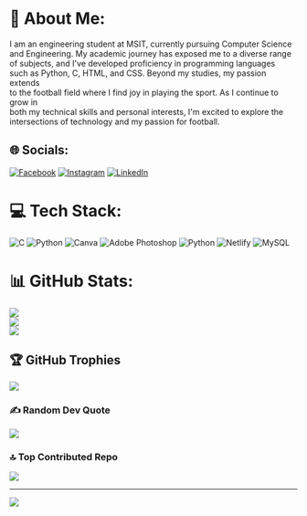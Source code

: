 # 💫 About Me:
I am an engineering student at MSIT, currently pursuing Computer Science<br>and Engineering. My academic journey has exposed me to a diverse range<br>of subjects, and I've developed proficiency in programming languages<br>such as Python, C, HTML, and CSS. Beyond my studies, my passion extends<br>to the football field where I find joy in playing the sport. As I continue to grow in<br>both my technical skills and personal interests, I'm excited to explore the<br>intersections of technology and my passion for football.


## 🌐 Socials:
[![Facebook](https://img.shields.io/badge/Facebook-%231877F2.svg?logo=Facebook&logoColor=white)](https://facebook.com/https://www.facebook.com/profile.php?id=100068791870886) [![Instagram](https://img.shields.io/badge/Instagram-%23E4405F.svg?logo=Instagram&logoColor=white)](https://instagram.com/https://www.instagram.com/sahilkumarsingh_07) [![LinkedIn](https://img.shields.io/badge/LinkedIn-%230077B5.svg?logo=linkedin&logoColor=white)](https://linkedin.com/in/https://www.linkedin.com/in/sahil-kumar-singh-664549244) 

# 💻 Tech Stack:
![C](https://img.shields.io/badge/c-%2300599C.svg?style=for-the-badge&logo=c&logoColor=white) ![Python](https://img.shields.io/badge/python-3670A0?style=for-the-badge&logo=python&logoColor=ffdd54) ![Canva](https://img.shields.io/badge/Canva-%2300C4CC.svg?style=for-the-badge&logo=Canva&logoColor=white) ![Adobe Photoshop](https://img.shields.io/badge/adobephotoshop-%2331A8FF.svg?style=for-the-badge&logo=adobephotoshop&logoColor=white) ![Python](https://img.shields.io/badge/python-3670A0?style=for-the-badge&logo=python&logoColor=ffdd54) ![Netlify](https://img.shields.io/badge/netlify-%23000000.svg?style=for-the-badge&logo=netlify&logoColor=#00C7B7) ![MySQL](https://img.shields.io/badge/mysql-%2300f.svg?style=for-the-badge&logo=mysql&logoColor=white)
# 📊 GitHub Stats:
![](https://github-readme-stats.vercel.app/api?username=Savi-07&theme=dark&hide_border=false&include_all_commits=false&count_private=false)<br/>
![](https://github-readme-streak-stats.herokuapp.com/?user=Savi-07&theme=dark&hide_border=false)<br/>
![](https://github-readme-stats.vercel.app/api/top-langs/?username=Savi-07&theme=dark&hide_border=false&include_all_commits=false&count_private=false&layout=compact)

## 🏆 GitHub Trophies
![](https://github-profile-trophy.vercel.app/?username=Savi-07&theme=radical&no-frame=false&no-bg=true&margin-w=4)

### ✍️ Random Dev Quote
![](https://quotes-github-readme.vercel.app/api?type=horizontal&theme=radical)

### 🔝 Top Contributed Repo
![](https://github-contributor-stats.vercel.app/api?username=Savi-07&limit=5&theme=dark&combine_all_yearly_contributions=true)

---
[![](https://visitcount.itsvg.in/api?id=Savi-07&icon=0&color=0)](https://visitcount.itsvg.in)

<!-- Proudly created with GPRM ( https://gprm.itsvg.in ) -->
